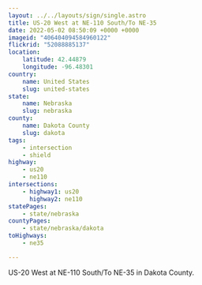 ```yaml
---
layout: ../../layouts/sign/single.astro
title: US-20 West at NE-110 South/To NE-35
date: 2022-05-02 08:50:09 +0000 +0000
imageid: "406404094584960122"
flickrid: "52088885137"
location:
    latitude: 42.44879
    longitude: -96.48301
country:
    name: United States
    slug: united-states
state:
    name: Nebraska
    slug: nebraska
county:
    name: Dakota County
    slug: dakota
tags:
    - intersection
    - shield
highway:
    - us20
    - ne110
intersections:
    - highway1: us20
      highway2: ne110
statePages:
    - state/nebraska
countyPages:
    - state/nebraska/dakota
toHighways:
    - ne35

---
```

US-20 West at NE-110 South/To NE-35 in Dakota County.